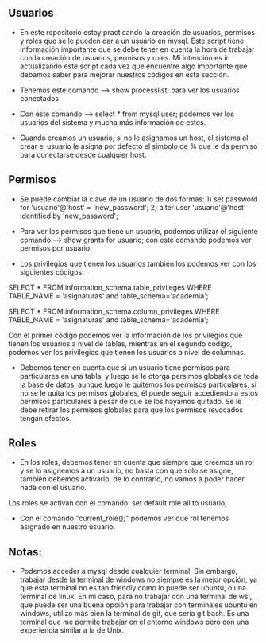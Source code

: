 ## Usuarios

- En este repositorio estoy practicando la creación de usuarios, permisos y roles que se le pueden dar a un usuario en mysql. Este script tiene información
importante que se debe tener en cuenta la hora de trabajar con la creación de usuarios, permisos y roles. Mi intención es ir actualizando este script
cada vez que encuentre algo importante que debamos saber para mejorar nuestros códigos en esta sección.
  
- Tenemos este comando --> show processlist; para ver los usuarios conectados
  
- Con este comando --> select * from mysql.user; podemos ver los usuarios del sistema y mucha más información de estos.
  
- Cuando creamos un usuario, si no le asignamos un host, el sistema al crear el usuario le asigna por defecto el símbolo de % que le da permiso para 
conectarse desde cualquier host.

## Permisos

- Se puede cambiar la clave de un usuario de dos formas: 1) set password for 'usuario'@'host' = 'new_password'; 2) alter user 'usuario'@'host' identified by 'new_password';

- Para ver los permisos que tiene un usuario, podemos utilizar el siguiente comando --> show grants for usuario; con este comando podemos ver permisos por usuario.
  
- Los privilegios que tienen los usuarios también los podemos ver con los siguientes códigos:

SELECT * FROM information_schema.table_privileges WHERE TABLE_NAME = 'asignaturas' and table_schema='academia';

SELECT * FROM information_schema.column_privileges WHERE TABLE_NAME = 'asignaturas' and table_schema='academia';

Con el primer código podemos ver la información de los privilegios que tienen los usuarios a nivel de tablas, mientras en el segundo código, podemos ver los privilegios que
tienen los usuarios a nivel de columnas.

- Debemos tener en cuenta que si un usuario tiene permisos para particulares en una tabla, y luego se le otorga persimos globales de toda la base de datos, aunque luego le
quitemos los permisos particulares, si no se le quita los permisos globales, él puede seguir accediendo a estos permisos particulares a pesar de que se los hayamos quitado.
Se le debe retirar los permisos globales para que los permisos revocados tengan efectos.

## Roles

- En los roles, debemos tener en cuenta que siempre que creemos un rol y se lo asignemos a un usuario, no basta con que solo se asigne, también debemos activarlo, de lo contrario,
no vamos a poder hacer nada con el usuario.

Los roles se activan con el comando: set default role all to usuario;

- Con el comando "current_role();" podemos ver que rol tenemos asignado en nuestro usuario.

## Notas:
- Podemos acceder a mysql desde cualquier terminal. Sin embargo, trabajar desde la terminal de windows no siempre es la mejor opción, ya que esta terminal no es tan friendly
como lo puede ser ubuntu, o una terminal de linux. En mi caso, para no trabajar con una terminal de wsl, que puede ser una buena opción para trabajar con terminales ubuntu en
windows, utilizo más bien la terminal de git, que sería git bash. Es una terminal que me permite trabajar en el entorno windows pero con una experiencia similar a la de Unix.

